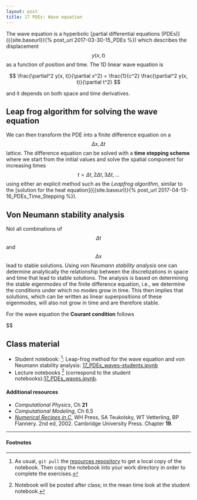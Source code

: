 ```yaml
---
layout: post
title: 17 PDEs: Wave equation
---
```


The wave equation is a hyperbolic
[partial differential equations (PDEs)]({{site.baseurl}}{% post_url
2017-03-30-15_PDEs %}) which describes the displacement $$y(x,t)$$ as
a function of position and time. The 1D linear wave equation is

$$
\frac{\partial^2 y(x, t)}{\partial x^2} = \frac{1}{c^2} \frac{\partial^2 y(x, t)}{\partial t^2}
$$


and it depends on both space and time derivatives.


## Leap frog algorithm for solving the wave equation

We can then transform the PDE into a finite difference equation on a
$$\Delta x, \Delta t$$ lattice. The difference equation can be solved
with a **time stepping scheme** where we start from the initial values
and solve the spatial component for increasing times $$t = \Delta t,
2\Delta t, 3\Delta t, \dots$$ using either an explicit method such as
the *Leapfrog algorithm*, similar to the
[solution for the heat equation]({{site.baseurl}}{% post_url
2017-04-13-16_PDEs_Time_Stepping %}).

## Von Neumann stability analysis

Not all combinations of $$\Delta t$$ and $$\Delta x$$ lead to stable
solutions. Using *von Neumann stability analysis* one can determine
analytically the relationship between the discretizations in space and
time that lead to stable solutions. The analysis is based on
determining the stable eigenmodes of the finite difference equation,
i.e., we determine the conditions under which no modes grow in
time. This then implies that solutions, which can be written as linear
superpositions of these eigenmodes, will also not grow in time and are
therefore stable.

For the wave equation the **Courant condition** follows

$$


## Class material

* Student notebook: [^1]: Leap-frog method for the wave equation and von Neumann stability
    analysis: [17_PDEs_waves-students.ipynb]({{site.nbviewer.resources}}/17_PDEs_waves/17_PDEs_waves-students.ipynb)
* Lecture notebooks [^2] (correspond to the student notebooks):[17_PDEs_waves.ipynb]({{site.nbviewer.resources}}/17_PDEs_waves/17_PDEs_waves.ipynb).

#### Additional resources  ####

* _Computational Physics_, Ch **21**
* _Computational Modeling_, Ch 6.5
* _[Numerical Recipes in C](http://apps.nrbook.com/c/index.html)_, WH
  Press, SA Teukolsky, WT Vetterling, BP Flannery. 2nd
  ed, 2002. Cambridge University Press. Chapter **19**.


--------

#### Footnotes

[^1]: As usual, `git pull` the
      [resources repository]({{site.resources.url}})
      to get a local copy of the notebook. Then copy the notebook into
      your work directory in order to complete the exercises.

[^2]: Notebook will be posted after class; in the mean time look at the
      student notebook.
